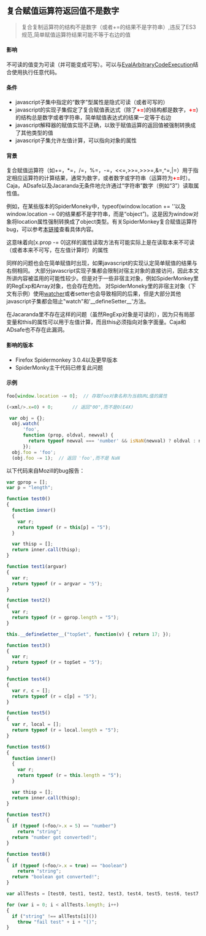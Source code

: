 复合赋值运算符返回值不是数字
 ---
 <blockquote>复合复制运算符的结构不是数字（或者+=的结果不是字符串）,违反了ES3规范,简单赋值运算符结果可能不等于右边的值</blockquote>
 
#### 影响
不可读的值变为可读（并可能变成可写）。可以与[EvalArbitraryCodeExecution](https://code.google.com/p/google-caja/wiki/EvalArbitraryCodeExecution)结合使用执行任意代码。

#### 条件
* javascript子集中指定的“数字”型属性是隐式可读（或者可写的）
* javascript的实现子集假定了复合赋值表达式（除了<b style="color:red;">+=</b>)的结构都是数字，<b style="color:red;">+=</b>)的结构总是数字或者字符串，简单赋值表达式的结果一定等于右边
* javascript解释器的赋值实现不正确，以致于赋值运算的返回值被强制转换成了其他类型的值
* javascript子集允许左值计算，可以指向对象的属性

#### 背景

复合赋值运算符（如+=，*=，/=，%=，-=，<<=,>>=,>>>=,&=,^=,|=）用于指定相应运算符的计算结果，通常为数字，或者数字或字符串（运算符为<b style="color:red">+=</b>时）。Caja，ADsafe以及Jacaranda无条件地允许通过“字符串”数字（例如“3”）读取属性值。

例如，在某些版本的SpiderMoneky中，typeof(window.location += ''以及window.location -= 0的结果都不是字符串，而是“object”)。这是因为window对象将location属性强制转换成了object类型。有关SpiderMonkey复合赋值运算符bug，可以参考[本链接](https://bugzilla.mozilla.org/show_bug.cgi?id=312354)查看具体内容。

这意味着向[x.prop -= 0]这样的属性读取方法有可能实际上是在读取本来不可读（或者本来不可写，在左值计算时）的属性

同样的问题也会在简单赋值时出现，如果javascript的实现认定简单赋值的结果与右侧相同。
大部分javascript实现子集都会限制对宿主对象的直接访问，因此本文所讲内容被滥用的可能性较少。但是对于一些非宿主对象，例如SpiderMonkey里的RegExp和Array对象，也会存在危险。
对SpiderMoneky里的非宿主对象（下文有示例）使用[watcher](https://developer.mozilla.org/en/Core_JavaScript_1.5_Reference/Global_Objects/Object/watch)或者setter也会导致相同的后果，但是大部分其他javascript子集都会阻止"watch"和'\_\_defineSetter\_\_'方法。

在Jacaranda里不存在这样的问题（虽然RegExp对象是可读的），因为只有局部变量和this的属性可以用于左值计算，而且this必须指向对象字面量。Caja和ADsafe也不存在此漏洞。

#### 影响的版本
* Firefox Spidermonkey 3.0.4以及更早版本
* SpiderMonky主干代码已修复此问题

#### 示例
```javascript
foo[window.location -= 0];	// 存取foo对象名称为当前URL值的属性
```

```javascript
(<xml/>.x=0) + 0;		// 返回"00",而不是0(E4X)
```

```javascript
 var obj = {};
  obj.watch(
      'foo',
      function (prop, oldval, newval) {
        return typeof newval === 'number' && isNaN(newval) ? oldval : newval;
      });
  obj.foo = 'foo';
  (obj.foo -= 1);  // 返回 'foo',而不是 NaN
```
以下代码来自Mozill的bug报告：
```javascript
var gprop = [];
var p = "length";

function test0()
{
  function inner()
  {
    var r;
    return typeof (r = this[p] = "5");
  }

  var thisp = [];
  return inner.call(thisp);
}

function test1(argvar)
{
  var r;
  return typeof (r = argvar = "5");
}

function test2()
{
  var r;
  return typeof (r = gprop.length = "5");
}

this.__defineSetter__("topSet", function(v) { return 17; });

function test3()
{
  var r;
  return typeof (r = topSet = "5");
}

function test4()
{
  var r, c = [];
  return typeof (r = c[p] = "5");
}

function test5()
{
  var r, local = [];
  return typeof (r = local.length = "5");
}

function test6()
{
  function inner()
  {
    var r;
    return typeof (r = this.length = "5");
  }

  var thisp = [];
  return inner.call(thisp);
}

function test7()
{
  if (typeof (<foo/>.x = 5) == "number")
    return "string";
  return "number got converted!";
}

function test8()
{
  if (typeof (<foo/>.x = true) == "boolean")
    return "string";
  return "boolean got converted!";
}

var allTests = [test0, test1, test2, test3, test4, test5, test6, test7, test8];

for (var i = 0; i < allTests.length; i++)
{         
  if ("string" !== allTests[i]())
    throw "fail test" + i + "()";
}
```